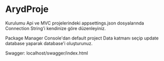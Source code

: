 # ArydProje
Kurulumu Api ve MVC projelerindeki appsettings.json dosyalarında Connection String'i kendinize göre düzenleyiniz.

Package Manager Console'dan default project Data katmanı seçip update database yaparak database'i oluşturunuz.

Swagger: localhost/swagger/index.html
